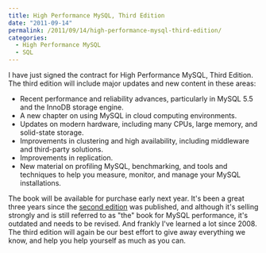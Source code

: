 ```yaml
---
title: High Performance MySQL, Third Edition
date: "2011-09-14"
permalink: /2011/09/14/high-performance-mysql-third-edition/
categories:
  - High Performance MySQL
  - SQL
---
```

I have just signed the contract for High Performance MySQL, Third Edition. The third edition will include major updates and new content in these areas:

*   Recent performance and reliability advances, particularly in MySQL 5.5 and the InnoDB storage engine.
*   A new chapter on using MySQL in cloud computing environments.
*   Updates on modern hardware, including many CPUs, large memory, and solid-state storage.
*   Improvements in clustering and high availability, including middleware and third-party solutions.
*   Improvements in replication.
*   New material on profiling MySQL, benchmarking, and tools and techniques to help you measure, monitor, and manage your MySQL installations.

The book will be available for purchase early next year. It's been a great three years since the [second edition][1] was published, and although it's selling strongly and is still referred to as "the" book for MySQL performance, it's outdated and needs to be revised. And frankly I've learned a lot since 2008. The third edition will again be our best effort to give away everything we know, and help you help yourself as much as you can.

 [1]: http://tinyurl.com/highperfmysql
